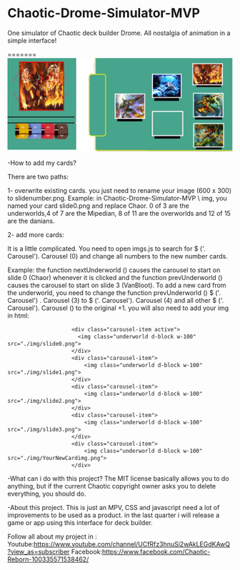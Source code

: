 # Chaotic-Drome-Simulator-MVP
 One simulator of Chaotic deck builder Drome. All nostalgia of animation in a simple interface! 


 
=======
 <img src="./img/battletemplatereEXEMPLE.png">


-How to add my cards?

There are two paths:

1- overwrite existing cards. you just need to rename your image (600 x 300) to slidenumber.png.
Example: in Chaotic-Drome-Simulator-MVP \ img, you named your card slide0.png and replace Chaor.
0 of 3 are the underworlds,4 of 7 are the Mipedian, 8 of 11 are the overworlds  and 12 of 15 are the danians.

2- add more cards:

It is a little complicated. You need to open imgs.js to search for $ ('. Carousel'). Carousel (0) and change all numbers  to the new number cards. 

Example: the function nextUnderworld ()  causes the carousel to start on slide 0 (Chaor) whenever it is clicked and the  function prevUnderworld ()  causes the carousel to start on slide 3 (VanBloot). To add a new card from the underworld, you need to change the function prevUnderworld () $ ('. Carousel') . Carousel (3) to $ ('. Carousel'). Carousel (4) and all other $ ('. Carousel'). Carousel () to the original +1. you will also need to add your img in html:


                        <div class="carousel-item active">
                          <img class="underworld d-block w-100" src="./img/slide0.png">
                        </div>
                        <div class="carousel-item">
                            <img class="underworld d-block w-100" src="./img/slide1.png">
                        </div>
                        <div class="carousel-item">
                            <img class="underworld d-block w-100" src="./img/slide2.png">
                        </div>
                        <div class="carousel-item">
                            <img class="underworld d-block w-100" src="./img/slide3.png">
                        </div>
                        <div class="carousel-item">
                            <img class="underworld d-block w-100" src="./img/YourNewCardimg.png">
                        </div>
                 
                        
                        
 -What can i do with this project?
The MIT license basically allows you to do anything, but if the current Chaotic copyright owner asks you to delete everything, you should do.

-About this project.
This is just an MPV, CSS and javascript need a lot of improvements to be used as a product. in the last quarter i will release a game or app using this interface for deck builder.

Follow all about my project in :
Youtube:https://www.youtube.com/channel/UCfRfz3hnuSi2wAkLEGdKAwQ?view_as=subscriber
Facebook:https://www.facebook.com/Chaotic-Reborn-100335571538462/

